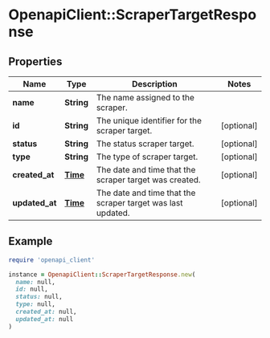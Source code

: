 # OpenapiClient::ScraperTargetResponse

## Properties

| Name | Type | Description | Notes |
| ---- | ---- | ----------- | ----- |
| **name** | **String** | The name assigned to the scraper. |  |
| **id** | **String** | The unique identifier for the scraper target. | [optional] |
| **status** | **String** | The status scraper target. | [optional] |
| **type** | **String** | The type of scraper target. | [optional] |
| **created_at** | [**Time**](DateTime.md) | The date and time that the scraper target was created. | [optional] |
| **updated_at** | [**Time**](DateTime.md) | The date and time that the scraper target was last updated. | [optional] |

## Example

```ruby
require 'openapi_client'

instance = OpenapiClient::ScraperTargetResponse.new(
  name: null,
  id: null,
  status: null,
  type: null,
  created_at: null,
  updated_at: null
)
```

